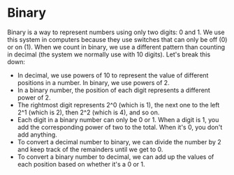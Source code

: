 # Binary

Binary is a way to represent numbers using only two digits: 0 and 1. We use this system in computers because they use switches that can only be off (0) or on (1). When we count in binary, we use a different pattern than counting in decimal (the system we normally use with 10 digits). Let's break this down:

* In decimal, we use powers of 10 to represent the value of different positions in a number. In binary, we use powers of 2.
* In a binary number, the position of each digit represents a different power of 2.
* The rightmost digit represents 2^0 (which is 1), the next one to the left 2^1 (which is 2), then 2^2 (which is 4), and so on.
* Each digit in a binary number can only be 0 or 1. When a digit is 1, you add the corresponding power of two to the total. When it's 0, you don't add anything.
* To convert a decimal number to binary, we can divide the number by 2 and keep track of the remainders until we get to 0.
* To convert a binary number to decimal, we can add up the values of each position based on whether it's a 0 or 1.
